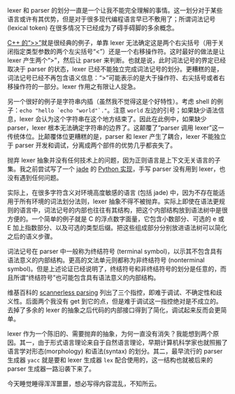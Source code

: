 lexer 和 parser 的划分一直是一个让我不能完全理解的事情。这一划分对于某些语言或许有其优势，但是对于很多现代编程语言早已不敷用了；所谓词法记号(lexical token) 在很多情况下已经成为了碍手碍脚的多余概念。

[C++ 的“>>”](http://en.wikipedia.org/wiki/C%2B%2B11#Right_angle_bracket)就是很经典的例子，单靠 lexer 无法确定这是两个右尖括号（用于关闭指定类型参数的两个左尖括号“<”）还是一个右移操作符。这时最好的做法是让 lexer 产生两个“>”，然后让 parser 来判断。也就是说，此时词法记号的界定已经取决于 parser 的状态，lexer 已经不能独立完成词法记号的划分。更糟糕的是，词法记号已经不再包含语义信息：“>”可能表示的是大于操作符、右尖括号或者右移操作符的一部分。lexer 作用之有限让人捉急。

另一个很好的例子是字符串内插（虽然我不觉得这是个好特性）。考虑 shell 的例子：```echo "hello `echo "world"`."```。注意 `world` 左边的引号；如果缺少语法信息，lexer 会认为这个字符串在这个地方结束了。因此在此例中，如果缺少 parser，lexer 根本无法确定字符串的边界了。这颠覆了“parser 调用 lexer”这一传统体位。比颠覆体位更糟糕的是，parser 和 lexer 产生了耦合，lexer 不能独立于 parser 开发和调试，分离成两个部件的优势几乎都丧失了。

抛弃 lexer 抽象并没有任何技术上的问题，因为正则语言是上下文无关语言的子集。我之前尝试写了一个 [jade](https://github.com/xiaq/jadepy/) 的 [Python 实现](https://github.com/xiaq/jadepy/)，手写 parser 没有用到 lexer，也没有遇到任何问题。

实际上，在很多字符含义对环境高度敏感的语言 (包括 jade) 中，因为不存在能适用于所有环境的词法划分法则，lexer 抽象不得不被抛弃。实际上即使在语法更规则的语言中，词法记号的内部也往往有其结构，把这个内部结构放到语法树中是很方便的。一个简单的例子就是 C 的浮点数字面量，它包含小数部分、可选的 e 或 E 加上指数部分、以及可选的类型后缀。把这些组成部分分别放进语法树可以简化之后的语义步骤。

词法记号在 parser 中一般称为终结符号 (terminal symbol)，以示其不包含具有语法意义的内部结构。更高的文法单元则都称为非终结符号 (nonterminal symbol)。但是上述论证已经说明了，终结符号和非终结符号的划分是任意的，而且所谓“终结符号”也可能包含具有语法意义的内部结构。

维基百科的 [scannerless parsing](http://en.wikipedia.org/wiki/Scannerless_parsing) 列出了三个指控，即难于调试、不确定性和歧义性。后面两个我没有 get 到它的点，但是难于调试这一指控绝对是不成立的。去掉了多余的 lexer 的抽象之后代码的内部接口得到了简化，调试起来反而会更简单。

lexer 作为一个陈旧的、需要抛弃的抽象，为何一直没有消失？我能想到两个原因。其一，由于形式语言理论来自于自然语言理论，早期计算机科学家也就照搬了语言学对形态(morphology) 和语法(syntax) 的划分。其二，最早流行的 parser 生成器 `yacc` 就是要和 lexer 生成器 `lex` 配合使用的，这一结构也就被后来的 parser 生成器一路沿袭下来了。

今天睡觉睡得浑浑噩噩，想必写得内容混乱，不知所云。

<!-- vi: se tw=0 nolbr: -->
